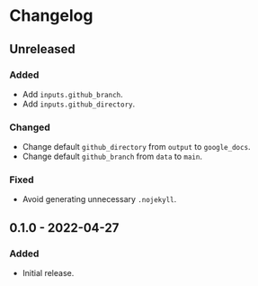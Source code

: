 # Changelog

## Unreleased

### Added

- Add `inputs.github_branch`.
- Add `inputs.github_directory`.

### Changed

- Change default `github_directory` from `output` to `google_docs`.
- Change default `github_branch` from `data` to `main`.

### Fixed

- Avoid generating unnecessary `.nojekyll`.

## 0.1.0 - 2022-04-27

### Added

- Initial release.

